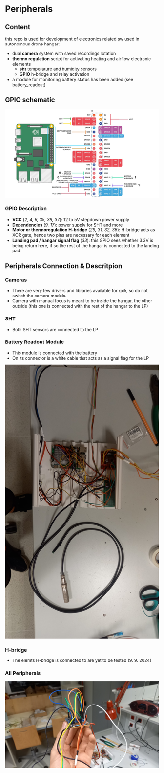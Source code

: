 # Peripherals
## Content
this repo is used for development of electronics related sw used in autonomous drone hangar:
- dual **camera** system with saved recordings rotation
- **thermo regulation** script for activating heating and airflow electronic elements
  - **sht** temperature and humidity sensors
  - **GPIO** h-bridge and relay activation
- a module for monitoring battery status has been added (see battery_readout)
## GPIO schematic
![gpio schematic](https://github.com/BUT-DRONE-RESEARCH-CENTER/peripherals_hangar/blob/main/documentation/GPIO_pinout.jpg)
### GPIO Description
- **VCC** (*2, 4, 6, 35, 39, 37*): 12 to 5V stepdown power supply
- **Dependencies** (*9, 17*): power supply for SHT and more
- **Motor or thermoregulation H-bridge** (*29, 31, 32, 36*): H-bridge acts as XOR gate, hence two pins are necessary for each element
- **Landing pad / hangar signal flag** (*33*): this GPIO sees whether 3.3V is being return here, if so the rest of the hangar is connected to the landing pad
## Peripherals Connection & Descritpion
### Cameras
- There are very few drivers and libraries available for rpi5, so do not switch the camera models.
- Camera with manual focus is meant to be inside the hangar, the other outside (this one is connected with the rest of the hangar to the LP)
### SHT
- Both SHT sensors are connected to the LP
### Battery Readout Module
- This module is connected with the battery
- On its connector is a white cable that acts as a signal flag for the LP

![battery readout module](https://github.com/BUT-DRONE-RESEARCH-CENTER/peripherals_hangar/blob/main/documentation/battery_readout_module.jpg)
### H-bridge
- The elemts H-bridge is connected to are yet to be tested (9. 9. 2024)

### All Peripherals
![all peripherals](https://github.com/BUT-DRONE-RESEARCH-CENTER/peripherals_hangar/blob/main/documentation/connection_summary.jpg)
